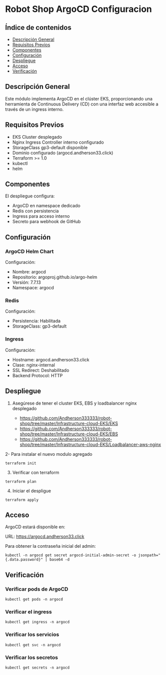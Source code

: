 # Robot Shop ArgoCD Configuracion

## Índice de contenidos
* [Descripción General](#descripcion)
* [Requisitos Previos](#requisitos)
* [Componentes](#componentes)
* [Configuración](#configuracion)
* [Despliegue](#despliegue)
* [Acceso](#acceso)
* [Verificación](#verificacion)

<a name="descripcion"></a>
## Descripción General
Este módulo implementa ArgoCD en el clúster EKS, proporcionando una herramienta de Continuous Delivery (CD) con una interfaz web accesible a través de un ingress interno.


<a name="requisitos"></a>
## Requisitos Previos
- EKS Cluster desplegado
- Nginx Ingress Controller interno configurado
- StorageClass gp3-default disponible
- Dominio configurado (argocd.andherson33.click)
- Terraform >= 1.0
- kubectl
- helm

<a name="componentes"></a>
## Componentes
El despliegue configura:
- ArgoCD en namespace dedicado
- Redis con persistencia
- Ingress para acceso interno
- Secreto para webhook de GitHub

<a name="configuracion"></a>
## Configuración

### ArgoCD Helm Chart
Configuración:
- Nombre: argocd
- Repositorio: argoproj.github.io/argo-helm
- Versión: 7.7.13
- Namespace: argocd

### Redis
Configuración:
- Persistencia: Habilitada
- StorageClass: gp3-default

### Ingress
Configuración:
- Hostname: argocd.andherson33.click
- Clase: nginx-internal
- SSL Redirect: Deshabilitado
- Backend Protocol: HTTP

<a name="despliegue"></a>
## Despliegue
1. Asegúrese de tener el cluster EKS, EBS y loadbalancer nginx desplegado 

   - https://github.com/Andherson333333/robot-shop/tree/master/Infrastructure-cloud-EKS/EKS
   - https://github.com/Andherson333333/robot-shop/tree/master/Infrastructure-cloud-EKS/EBS
   - https://github.com/Andherson333333/robot-shop/tree/master/Infrastructure-cloud-EKS/Loadbalancer-aws-nginx

2- Para instalar el nuevo modulo agregado
```
terraform init
```
3. Verificar con terraform
```
terraform plan
```
4. Iniciar el despligue
```
terraform apply
```

<a name="acceso"></a>
## Acceso

ArgoCD estará disponible en:

URL: https://argocd.andherson33.click

Para obtener la contraseña inicial del admin:
```
kubectl -n argocd get secret argocd-initial-admin-secret -o jsonpath="{.data.password}" | base64 -d
```
<a name="verificacion"></a>
## Verificación

### Verificar pods de ArgoCD
```
kubectl get pods -n argocd
```
### Verificar el ingress
```
kubectl get ingress -n argocd
```
### Verificar los servicios
```
kubectl get svc -n argocd
```
### Verificar los secretos
```
kubectl get secrets -n argocd
```
